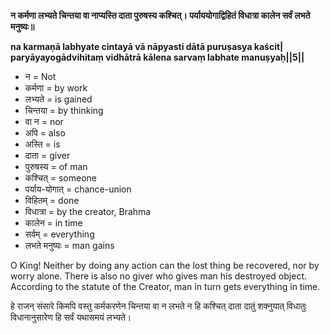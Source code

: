 **न कर्मणा लभ्यते चिन्तया वा नाप्यस्ति दाता पुरुषस्य कश्चित्। पर्याययोगाद्विहितं विधात्रा कालेन सर्वं लभते मनुष्यः॥**
 
**na karmaṇā labhyate cintayā vā nāpyasti dātā puruṣasya kaścit| paryāyayogādvihitaṃ vidhātrā kālena sarvaṃ labhate manuṣyaḥ||5||**

- न = Not
- कर्मणा = by work
- लभ्यते = is gained
- चिन्तया = by thinking
- वा न = nor
- अपि = also
- अस्ति = is
- दाता = giver
- पुरुषस्य = of man
- कश्चित् = someone
- पर्याय-योगात् = chance-union
- विहितम् = done
- विधात्रा = by the creator, Brahma
- कालेन = in time
- सर्वम् = everything
- लभते मनुष्यः = man gains

O King! Neither by doing any action can the lost thing be recovered, nor by worry alone. There is also no giver who gives man his destroyed object. According to the statute of the Creator, man in turn gets everything in time.
 
हे राजन् संसारे किमपि वस्तु कर्मकरणेन चिन्तया वा न लभते न हि कश्चित् दाता दातुं शक्नुयात् विधातुः विधानानुसारेण हि सर्वं यथासमयं लभ्यते। 
